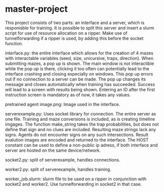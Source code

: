 # master-project
This project consists of two parts: an interface and a server, which is responisble for training. It is possible to split this server and insert a slurm script for use of resource allocation on a ripper. Make use of tunnelforwarding if a ripper is used, by adding this before the socket function. 

interface.py: the entire interface which allows for the creation of 4 mazes with interactable variables (seed, size, unicursive, traps, direction). When submitting mazes, a pop up is shown. The main window is not interactible while the pop up is there, clicking it too often can potentially lead to the interface crashing and closing especially on windows. This pop up errors out if no connection to a server can be made. The pop up changes its message and closes automatically when training has succeeded. Success will lead to a screen with results being shown. Entering an ID after the first instruction screen is mandatory as of now, it takes any values.

pretrained agent image.png: Image used in the interface.

serverexample.py: Uses socket library for connection. The entire server as one file. Training and maze conversions is included, as is creating timeline imgages. The function make_string takes the trap probabilities, but does not define that sign and no clues are included. Resulting maze strings lack any signs. Agents do not encounter signs on any such intersections. Result evalution images are encoded and returned to the interface. The HOST constant can be used to define a non-public ip adress, if both interface and server are hosted on the same device/network.

socket2.py: split of serverexample, handles connections.

worker2.py: split of serverexample, handles training.

worker_job.slurm: slurm file to be used on a ripper in conjunction with socket2 and worker2. Use tunnelforwarding in socket2 in that case.
